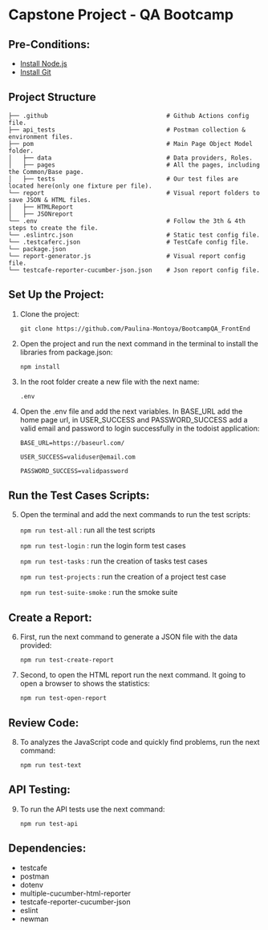# Capstone Project - QA Bootcamp

## Pre-Conditions:

- [Install Node.js](https://nodejs.org/en/download/current/)
- [Install Git](https://git-scm.com/downloads)

## Project Structure

```
├── .github                                 # Github Actions config file.
├── api_tests                               # Postman collection & environment files.
├── pom                                     # Main Page Object Model folder.
│   ├── data                                # Data providers, Roles.
│   ├── pages                               # All the pages, including the Common/Base page.
│   ├── tests                               # Our test files are located here(only one fixture per file).
└── report                                  # Visual report folders to save JSON & HTML files.
│   ├── HTMLReport
│   ├── JSONreport
└── .env                                    # Follow the 3th & 4th steps to create the file.
└── .eslintrc.json                          # Static test config file.
└── .testcaferc.json                        # TestCafe config file.
└── package.json
└── report-generator.js                     # Visual report config file.
└── testcafe-reporter-cucumber-json.json    # Json report config file.
```

## Set Up the Project:

1. Clone the project:

   `git clone https://github.com/Paulina-Montoya/BootcampQA_FrontEnd`

2. Open the project and run the next command in the terminal to install the libraries from package.json:

   `npm install`

3. In the root folder create a new file with the next name:

   `.env`

4. Open the .env file and add the next variables. In BASE_URL add the home page url, in USER_SUCCESS and PASSWORD_SUCCESS add a valid email and password to login successfully in the todoist application:

   `BASE_URL=https://baseurl.com/`

   `USER_SUCCESS=validuser@email.com`

   `PASSWORD_SUCCESS=validpassword`

## Run the Test Cases Scripts:

5. Open the terminal and add the next commands to run the test scripts:

   `npm run test-all` : run all the test scripts

   `npm run test-login` : run the login form test cases

   `npm run test-tasks` : run the creation of tasks test cases

   `npm run test-projects` : run the creation of a project test case

   `npm run test-suite-smoke` : run the smoke suite

## Create a Report:

6. First, run the next command to generate a JSON file with the data provided:

   `npm run test-create-report`

7. Second, to open the HTML report run the next command. It going to open a browser to shows the statistics:

   `npm run test-open-report`

## Review Code:

8. To analyzes the JavaScript code and quickly find problems, run the next command:

   `npm run test-text`

## API Testing:

9. To run the API tests use the next command:

   `npm run test-api`

## Dependencies:

- testcafe
- postman
- dotenv
- multiple-cucumber-html-reporter
- testcafe-reporter-cucumber-json
- eslint
- newman
